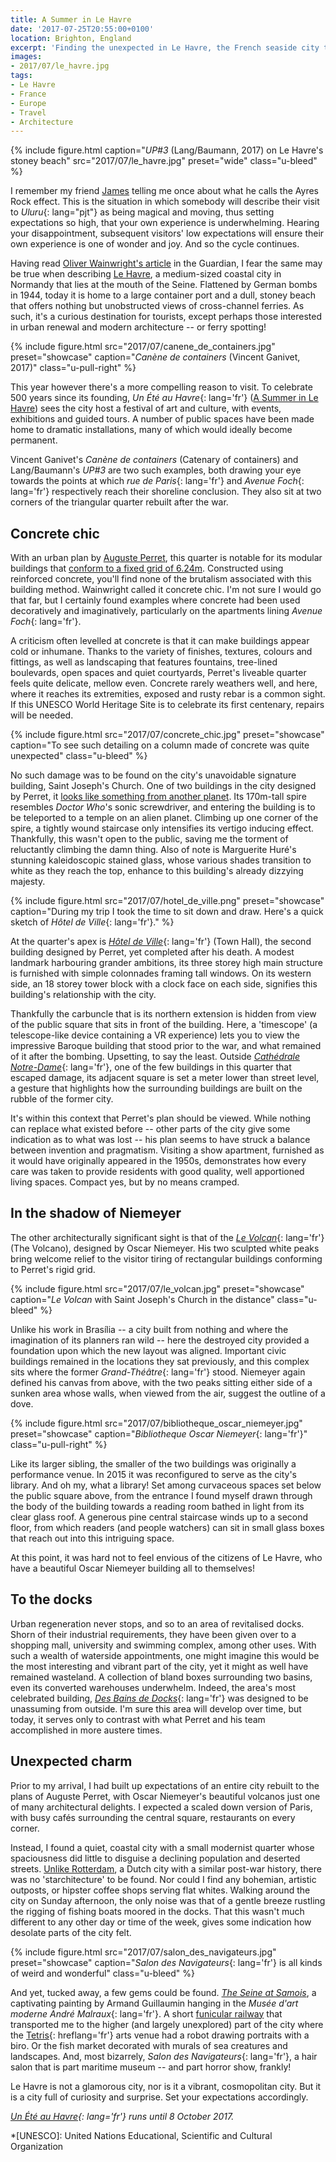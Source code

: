 ```yaml
---
title: A Summer in Le Havre
date: '2017-07-25T20:55:00+0100'
location: Brighton, England
excerpt: 'Finding the unexpected in Le Havre, the French seaside city that''s full of surprises.'
images:
- 2017/07/le_havre.jpg
tags:
- Le Havre
- France
- Europe
- Travel
- Architecture
---
```

{% include figure.html
  caption="<cite>UP#3</cite> (Lang/Baumann, 2017) on Le Havre's stoney beach"
  src="2017/07/le_havre.jpg"
  preset="wide"
  class="u-bleed"
%}

I remember my friend [James][1] telling me once about what he calls the Ayres Rock effect. This is the situation in which somebody will describe their visit to *Uluru*{: lang="pjt"} as being magical and moving, thus setting expectations so high, that your own experience is underwhelming. Hearing your disappointment, subsequent visitors' low expectations will ensure their own experience is one of wonder and joy. And so the cycle continues.

Having read [Oliver Wainwright's article][2] in the Guardian, I fear the same may be true when describing [Le Havre][3], a medium-sized coastal city in Normandy that lies at the mouth of the Seine. Flattened by German bombs in 1944, today it is home to a large container port and a dull, stoney beach that offers nothing but unobstructed views of cross-channel ferries. As such, it's a curious destination for tourists, except perhaps those interested in urban renewal and modern architecture -- or ferry spotting!

{% include figure.html
  src="2017/07/canene_de_containers.jpg"
  preset="showcase"
  caption="<cite lang='fr'>Canène de containers</cite> (Vincent Ganivet, 2017)"
  class="u-pull-right"
%}

This year however there's a more compelling reason to visit. To celebrate 500 years since its founding, *Un Été au Havre*{: lang='fr'} ([A Summer in Le Havre][4]) sees the city host a festival of art and culture, with events, exhibitions and guided tours. A number of public spaces have been made home to dramatic installations, many of which would ideally become permanent.

Vincent Ganivet's <cite lang='fr'>Canène de containers</cite> (Catenary of containers) and Lang/Baumann's <cite>UP#3</cite> are two such examples, both drawing your eye towards the points at which *rue de Paris*{: lang='fr'} and *Avenue Foch*{: lang='fr'} respectively reach their shoreline conclusion. They also sit at two corners of the triangular quarter rebuilt after the war.

## Concrete chic

With an urban plan by [Auguste Perret][5], this quarter is notable for its modular buildings that [conform to a fixed grid of 6.24m][6]. Constructed using reinforced concrete, you'll find none of the brutalism associated with this building method. Wainwright called it concrete chic. I'm not sure I would go that far, but I certainly found examples where concrete had been used decoratively and imaginatively, particularly on the apartments lining *Avenue Foch*{: lang='fr'}.

A criticism often levelled at concrete is that it can make buildings appear cold or inhumane. Thanks to the variety of finishes, textures, colours and fittings, as well as landscaping that features fountains, tree-lined boulevards, open spaces and quiet courtyards, Perret's liveable quarter feels quite delicate, mellow even. Concrete rarely weathers well, and here, where it reaches its extremities, exposed and rusty rebar is a common sight. If this UNESCO World Heritage Site is to celebrate its first centenary, repairs will be needed.

{% include figure.html
  src="2017/07/concrete_chic.jpg"
  preset="showcase"
  caption="To see such detailing on a column made of concrete was quite unexpected"
  class="u-bleed"
%}

No such damage was to be found on the city's unavoidable signature building, Saint Joseph's Church. One of two buildings in the city designed by Perret, it [looks like something from another planet][7]. Its 170m-tall spire resembles <cite>Doctor Who</cite>'s sonic screwdriver, and entering the building is to be teleported to a temple on an alien planet. Climbing up one corner of the spire, a tightly wound staircase only intensifies its vertigo inducing effect. Thankfully, this wasn't open to the public, saving me the torment of reluctantly climbing the damn thing. Also of note is Marguerite Huré's stunning kaleidoscopic stained glass, whose various shades transition to white as they reach the top, enhance to this building's already dizzying majesty.

{% include figure.html
  src="2017/07/hotel_de_ville.png"
  preset="showcase"
  caption="During my trip I took the time to sit down and draw. Here's a quick sketch of *Hôtel de Ville*{: lang='fr'}."
%}

At the quarter's apex is *[Hôtel de Ville][8]*{: lang='fr'} (Town Hall), the second building designed by Perret, yet completed after his death. A modest landmark harbouring grander ambitions, its three storey high main structure is furnished with simple colonnades framing tall windows. On its western side, an 18 storey tower block with a clock face on each side, signifies this building's relationship with the city.

Thankfully the carbuncle that is its northern extension is hidden from view of the public square that sits in front of the building. Here, a 'timescope' (a telescope-like device containing a VR experience) lets you to view the impressive Baroque building that stood prior to the war, and what remained of it after the bombing. Upsetting, to say the least. Outside *[Cathédrale Notre-Dame][9]*{: lang='fr'}, one of the few buildings in this quarter that escaped damage, its adjacent square is set a meter lower than street level, a gesture that highlights how the surrounding buildings are built on the rubble of the former city.

It's within this context that Perret's plan should be viewed. While nothing can replace what existed before -- other parts of the city give some indication as to what was lost -- his plan seems to have struck a balance between invention and pragmatism. Visiting a show apartment, furnished as it would have originally appeared in the 1950s, demonstrates how every care was taken to provide residents with good quality, well apportioned living spaces. Compact yes, but by no means cramped.

## In the shadow of Niemeyer

The other architecturally significant sight is that of the *[Le Volcan][10]*{: lang='fr'} (The Volcano), designed by Oscar Niemeyer. His two sculpted white peaks bring welcome relief to the visitor tiring of rectangular buildings conforming to Perret's rigid grid.

{% include figure.html
  src="2017/07/le_volcan.jpg"
  preset="showcase"
  caption="*Le Volcan* with Saint Joseph's Church in the distance"
  class="u-bleed"
%}

Unlike his work in Brasília -- a city built from nothing and where the imagination of its planners ran wild -- here the destroyed city provided a foundation upon which the new layout was aligned. Important civic buildings remained in the locations they sat previously, and this complex sits where the former *Grand-Théâtre*{: lang='fr'} stood. Niemeyer again defined his canvas from above, with the two peaks sitting either side of a sunken area whose walls, when viewed from the air, suggest the outline of a dove.

{% include figure.html
  src="2017/07/bibliotheque_oscar_niemeyer.jpg"
  preset="showcase"
  caption="*Bibliotheque Oscar Niemeyer*{: lang='fr'}"
  class="u-pull-right"
%}

Like its larger sibling, the smaller of the two buildings was originally a performance venue. In 2015 it was reconfigured to serve as the city's library. And oh my, what a library! Set among curvaceous spaces set below the public square above, from the entrance I found myself drawn through the body of the building towards a reading room bathed in light from its clear glass roof. A generous pine central staircase winds up to a second floor, from which readers (and people watchers) can sit in small glass boxes that reach out into this intriguing space.

At this point, it was hard not to feel envious of the citizens of Le Havre, who have a beautiful Oscar Niemeyer building all to themselves!

## To the docks

Urban regeneration never stops, and so to an area of revitalised docks. Shorn of their industrial requirements, they have been given over to a shopping mall, university and swimming complex, among other uses. With such a wealth of waterside appointments, one might imagine this would be the most interesting and vibrant part of the city, yet it might as well have remained wasteland. A collection of bland boxes surrounding two basins, even its converted warehouses underwhelm. Indeed, the area's most celebrated building, *[Des Bains de Docks][11]*{: lang='fr'} was designed to be unassuming from outside. I'm sure this area will develop over time, but today, it serves only to contrast with what Perret and his team accomplished in more austere times.

## Unexpected charm

Prior to my arrival, I had built up expectations of an entire city rebuilt to the plans of Auguste Perret, with Oscar Niemeyer's beautiful volcanos just one of many architectural delights. I expected a scaled down version of Paris, with busy cafés surrounding the central square, restaurants on every corner.

Instead, I found a quiet, coastal city with a small modernist quarter whose spaciousness did little to disguise a declining population and deserted streets. [Unlike Rotterdam][12], a Dutch city with a similar post-war history, there was no 'starchitecture' to be found. Nor could I find any bohemian, artistic outposts, or hipster coffee shops serving flat whites. Walking around the city on Sunday afternoon, the only noise was that of a gentle breeze rustling the rigging of fishing boats moored in the docks. That this wasn't much different to any other day or time of the week, gives some indication how desolate parts of the city felt.

{% include figure.html
  src="2017/07/salon_des_navigateurs.jpg"
  preset="showcase"
  caption="*Salon des Navigateurs*{: lang='fr'} is all kinds of weird and wonderful"
  class="u-bleed"
%}

And yet, tucked away, a few gems could be found. [<cite>The Seine at Samois</cite>][13], a captivating painting by Armand Guillaumin hanging in the *Musée d'art moderne André Malraux*{: lang='fr'}. A short [funicular railway][14] that transported me to the higher (and largely unexplored) part of the city where the [Tetris][15]{: hreflang='fr'} arts venue had a robot drawing portraits with a biro. Or the fish market decorated with murals of sea creatures and landscapes. And, most bizarrely, *Salon des Navigateurs*{: lang='fr'}, a hair salon that is part maritime museum -- and part horror show, frankly!

Le Havre is not a glamorous city, nor is it a vibrant, cosmopolitan city. But it is a city full of curiosity and surprise. Set your expectations accordingly.

*[Un Été au Havre][4]{: lang='fr'} runs until 8 October 2017.*

[1]: https://twitter.com/boxman
[2]: https://www.theguardian.com/travel/2017/may/14/le-havre-concrete-modern-architecture-500th-city-anniversary
[3]: https://en.wikipedia.org/wiki/Le_Havre
[4]: http://www.uneteauhavre2017.fr/en
[5]: https://en.wikipedia.org/wiki/Auguste_Perret
[6]: http://unesco.lehavre.fr/en/understand/the-structural-module-6-24-m
[7]: http://www.thisiscolossal.com/2011/08/st-josephs-church-le-havre/
[8]: http://unesco.lehavre.fr/en/discover/the-town-hall
[9]: http://unesco.lehavre.fr/en/discover/notre-dame-cathedral
[10]: http://unesco.lehavre.fr/en/discover/the-niemeyer-cultural-centre
[11]: https://www.flickr.com/photos/clementguillaume/sets/72157606331384720/
[12]: /2015/06/rotterdam
[13]: http://www.muma-lehavre.fr/en/collections/artworks-in-context/impressionism/guillaumin-seine-samois
[14]: https://en.wikipedia.org/wiki/Funiculaire_du_Havre
[15]: https://letetris.fr/

*[UNESCO]: United Nations Educational, Scientific and Cultural Organization
